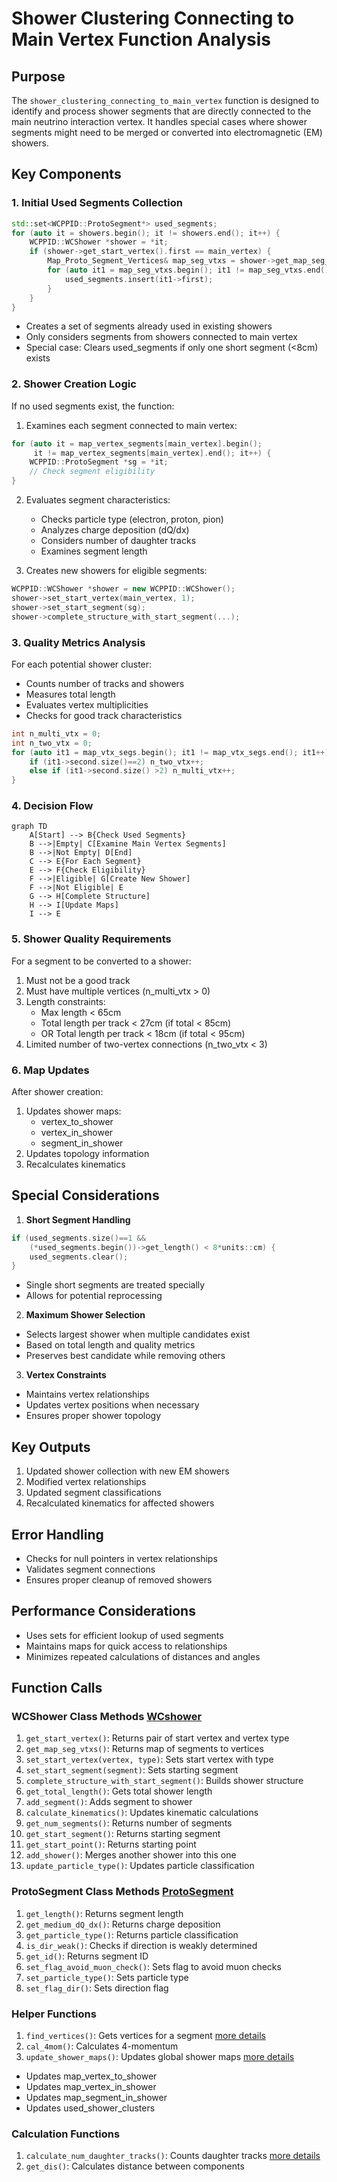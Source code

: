 # Shower Clustering Connecting to Main Vertex Function Analysis

## Purpose
The `shower_clustering_connecting_to_main_vertex` function is designed to identify and process shower segments that are directly connected to the main neutrino interaction vertex. It handles special cases where shower segments might need to be merged or converted into electromagnetic (EM) showers.

## Key Components

### 1. Initial Used Segments Collection
```cpp
std::set<WCPPID::ProtoSegment*> used_segments;
for (auto it = showers.begin(); it != showers.end(); it++) {
    WCPPID::WCShower *shower = *it;
    if (shower->get_start_vertex().first == main_vertex) {
        Map_Proto_Segment_Vertices& map_seg_vtxs = shower->get_map_seg_vtxs();
        for (auto it1 = map_seg_vtxs.begin(); it1 != map_seg_vtxs.end(); it1++) {
            used_segments.insert(it1->first);
        }
    }
}
```
- Creates a set of segments already used in existing showers
- Only considers segments from showers connected to main vertex
- Special case: Clears used_segments if only one short segment (<8cm) exists

### 2. Shower Creation Logic

If no used segments exist, the function:

1. Examines each segment connected to main vertex:
```cpp
for (auto it = map_vertex_segments[main_vertex].begin(); 
     it != map_vertex_segments[main_vertex].end(); it++) {
    WCPPID::ProtoSegment *sg = *it;
    // Check segment eligibility
}
```

2. Evaluates segment characteristics:
   - Checks particle type (electron, proton, pion)
   - Analyzes charge deposition (dQ/dx)
   - Considers number of daughter tracks
   - Examines segment length

3. Creates new showers for eligible segments:
```cpp
WCPPID::WCShower *shower = new WCPPID::WCShower();
shower->set_start_vertex(main_vertex, 1);
shower->set_start_segment(sg);
shower->complete_structure_with_start_segment(...);
```

### 3. Quality Metrics Analysis
For each potential shower cluster:
- Counts number of tracks and showers
- Measures total length
- Evaluates vertex multiplicities
- Checks for good track characteristics

```cpp
int n_multi_vtx = 0;
int n_two_vtx = 0;
for (auto it1 = map_vtx_segs.begin(); it1 != map_vtx_segs.end(); it1++) {
    if (it1->second.size()==2) n_two_vtx++;
    else if (it1->second.size() >2) n_multi_vtx++;
}
```

### 4. Decision Flow

```mermaid
graph TD
    A[Start] --> B{Check Used Segments}
    B -->|Empty| C[Examine Main Vertex Segments]
    B -->|Not Empty| D[End]
    C --> E{For Each Segment}
    E --> F{Check Eligibility}
    F -->|Eligible| G[Create New Shower]
    F -->|Not Eligible| E
    G --> H[Complete Structure]
    H --> I[Update Maps]
    I --> E
```

### 5. Shower Quality Requirements

For a segment to be converted to a shower:
1. Must not be a good track
2. Must have multiple vertices (n_multi_vtx > 0)
3. Length constraints:
   - Max length < 65cm
   - Total length per track < 27cm (if total < 85cm)
   - OR Total length per track < 18cm (if total < 95cm)
4. Limited number of two-vertex connections (n_two_vtx < 3)

### 6. Map Updates
After shower creation:
1. Updates shower maps:
   - vertex_to_shower
   - vertex_in_shower
   - segment_in_shower
2. Updates topology information
3. Recalculates kinematics

## Special Considerations

1. **Short Segment Handling**
```cpp
if (used_segments.size()==1 && 
    (*used_segments.begin())->get_length() < 8*units::cm) {
    used_segments.clear();
}
```
- Single short segments are treated specially
- Allows for potential reprocessing

2. **Maximum Shower Selection**
- Selects largest shower when multiple candidates exist
- Based on total length and quality metrics
- Preserves best candidate while removing others

3. **Vertex Constraints**
- Maintains vertex relationships
- Updates vertex positions when necessary
- Ensures proper shower topology

## Key Outputs

1. Updated shower collection with new EM showers
2. Modified vertex relationships
3. Updated segment classifications
4. Recalculated kinematics for affected showers

## Error Handling
- Checks for null pointers in vertex relationships
- Validates segment connections
- Ensures proper cleanup of removed showers

## Performance Considerations
- Uses sets for efficient lookup of used segments
- Maintains maps for quick access to relationships
- Minimizes repeated calculations of distances and angles

## Function Calls

### WCShower Class Methods [WCshower](../wcshower.md)
1. `get_start_vertex()`: Returns pair of start vertex and vertex type
2. `get_map_seg_vtxs()`: Returns map of segments to vertices
3. `set_start_vertex(vertex, type)`: Sets start vertex with type
4. `set_start_segment(segment)`: Sets starting segment
5. `complete_structure_with_start_segment()`: Builds shower structure
6. `get_total_length()`: Gets total shower length
7. `add_segment()`: Adds segment to shower
8. `calculate_kinematics()`: Updates kinematic calculations
9. `get_num_segments()`: Returns number of segments
10. `get_start_segment()`: Returns starting segment
11. `get_start_point()`: Returns starting point
12. `add_shower()`: Merges another shower into this one
13. `update_particle_type()`: Updates particle classification

### ProtoSegment Class Methods [ProtoSegment](../protosegment.md)
1. `get_length()`: Returns segment length
2. `get_medium_dQ_dx()`: Returns charge deposition
3. `get_particle_type()`: Returns particle classification
4. `is_dir_weak()`: Checks if direction is weakly determined
5. `get_id()`: Returns segment ID
6. `set_flag_avoid_muon_check()`: Sets flag to avoid muon checks
7. `set_particle_type()`: Sets particle type
8. `set_flag_dir()`: Sets direction flag

### Helper Functions
1. `find_vertices()`: Gets vertices for a segment [more details](../NeutrinoID/find_vertices.md)
2. `cal_4mom()`: Calculates 4-momentum
3. `update_shower_maps()`: Updates global shower maps [more details](./update_shower_maps.md)
- Updates map_vertex_to_shower
- Updates map_vertex_in_shower
- Updates map_segment_in_shower
- Updates used_shower_clusters

### Calculation Functions
1. `calculate_num_daughter_tracks()`: Counts daughter tracks [more details](./calculate_num_daughter_showers.md)
2. `get_dis()`: Calculates distance between components